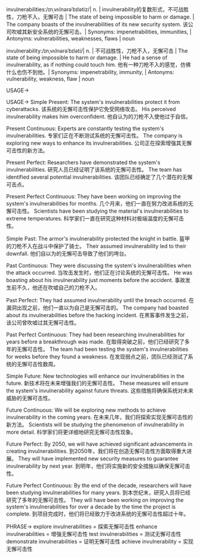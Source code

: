 invulnerabilities:/ɪnˌvʌlnərəˈbɪlətiz/| n. | invulnerability的复数形式，不可战胜性，刀枪不入，无懈可击 | The state of being impossible to harm or damage. |  The company boasts of the invulnerabilities of its new security system.  该公司吹嘘其新安全系统的无懈可击。| Synonyms: impenetrabilities, immunities,  | Antonyms: vulnerabilities, weaknesses, flaws | noun

invulnerability:/ɪnˌvʌlnərəˈbɪləti/| n. | 不可战胜性，刀枪不入，无懈可击 | The state of being impossible to harm or damage. | He had a sense of invulnerability, as if nothing could touch him. 他有一种刀枪不入的感觉，仿佛什么也伤不到他。| Synonyms: impenetrability, immunity,  | Antonyms: vulnerability, weakness, flaw | noun


USAGE->

USAGE->
Simple Present:
The system's invulnerabilities protect it from cyberattacks. 该系统的无懈可击性保护它免受网络攻击。
His perceived invulnerability makes him overconfident. 他自认为的刀枪不入使他过于自信。

Present Continuous:
Experts are constantly testing the system's invulnerabilities. 专家们正在不断测试系统的无懈可击性。
The company is exploring new ways to enhance its invulnerabilities. 公司正在探索增强其无懈可击性的新方法。


Present Perfect:
Researchers have demonstrated the system's invulnerabilities. 研究人员已经证明了该系统的无懈可击性。
The team has identified several potential invulnerabilities. 该团队已经确定了几个潜在的无懈可击点。


Present Perfect Continuous:
They have been working on improving the system's invulnerabilities for months. 几个月来，他们一直在努力改进系统的无懈可击性。
Scientists have been studying the material's invulnerabilities to extreme temperatures. 科学家们一直在研究这种材料对极端温度的无懈可击性。


Simple Past:
The armor's invulnerability protected the knight in battle. 盔甲的刀枪不入在战斗中保护了骑士。
Their assumed invulnerability led to their downfall. 他们自以为的无懈可击导致了他们的垮台。


Past Continuous:
They were discussing the system's invulnerabilities when the attack occurred. 当攻击发生时，他们正在讨论系统的无懈可击性。
He was boasting about his invulnerability just moments before the accident. 事故发生前不久，他还在吹嘘自己的刀枪不入。


Past Perfect:
They had assumed invulnerability until the breach occurred. 在漏洞出现之前，他们一直以为自己是无懈可击的。
The company had boasted about its invulnerabilities before the hacking incident. 在黑客事件发生之前，该公司曾吹嘘过其无懈可击性。


Past Perfect Continuous:
They had been researching invulnerabilities for years before a breakthrough was made. 在取得突破之前，他们已经研究了多年的无懈可击性。
The team had been testing the system's invulnerabilities for weeks before they found a weakness. 在发现弱点之前，团队已经测试了系统的无懈可击性数周。


Simple Future:
New technologies will enhance our invulnerabilities in the future. 新技术将在未来增强我们的无懈可击性。
These measures will ensure the system's invulnerability against future threats. 这些措施将确保系统对未来威胁的无懈可击性。


Future Continuous:
We will be exploring new methods to achieve invulnerability in the coming years. 在未来几年，我们将探索实现无懈可击性的新方法。
Scientists will be studying the phenomenon of invulnerability in more detail. 科学家们将更详细地研究无懈可击性现象。


Future Perfect:
By 2050, we will have achieved significant advancements in creating invulnerabilities. 到2050年，我们将在创造无懈可击性方面取得重大进展。
They will have implemented new security measures to guarantee invulnerability by next year. 到明年，他们将实施新的安全措施以确保无懈可击性。


Future Perfect Continuous:
By the end of the decade, researchers will have been studying invulnerabilities for many years. 到本世纪末，研究人员将已经研究了多年的无懈可击性。
They will have been working on improving the system's invulnerabilities for over a decade by the time the project is complete. 到项目完成时，他们将已经致力于改进系统的无懈可击性超过十年。



PHRASE->
explore invulnerabilities = 探索无懈可击性
enhance invulnerabilities =  增强无懈可击性
test invulnerabilities = 测试无懈可击性
demonstrate invulnerabilities = 证明无懈可击性
achieve invulnerability =  实现无懈可击性


